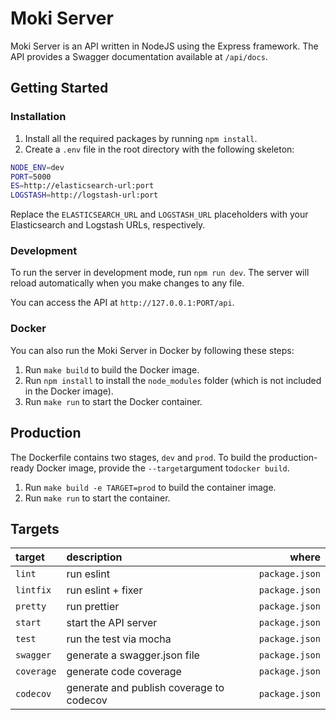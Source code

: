# Moki Server

Moki Server is an API written in NodeJS using the Express framework. The API
provides a Swagger documentation available at `/api/docs`.

## Getting Started

### Installation

1. Install all the required packages by running `npm install`.
1. Create a `.env` file in the root directory with the following skeleton:

```bash
NODE_ENV=dev 
PORT=5000 
ES=http://elasticsearch-url:port
LOGSTASH=http://logstash-url:port
```

Replace the `ELASTICSEARCH_URL` and `LOGSTASH_URL` placeholders with your
Elasticsearch and Logstash URLs, respectively.

### Development

To run the server in development mode, run `npm run dev`. The server will reload
automatically when you make changes to any file.

You can access the API at `http://127.0.0.1:PORT/api`.

### Docker

You can also run the Moki Server in Docker by following these steps:

1. Run `make build` to build the Docker image.
1. Run `npm install` to install the `node_modules` folder (which is not included
   in the Docker image).
1. Run `make run` to start the Docker container.

## Production

The Dockerfile contains two stages, `dev` and `prod`. To build the
production-ready Docker image, provide the `--target`argument to`docker build`.

1. Run `make build -e TARGET=prod` to build the container image.
1. Run `make run` to start the container.

## Targets

| **target** | **description**                          |      **where** |
| :--------- | :--------------------------------------- | -------------: |
| `lint`     | run eslint                               | `package.json` |
| `lintfix`  | run eslint + fixer                       | `package.json` |
| `pretty`   | run prettier                             | `package.json` |
| `start`    | start the API server                     | `package.json` |
| `test`     | run the test via mocha                   | `package.json` |
| `swagger`  | generate a swagger.json file             | `package.json` |
| `coverage` | generate code coverage                   | `package.json` |
| `codecov`  | generate and publish coverage to codecov | `package.json` |
